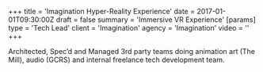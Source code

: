 +++
title = 'Imagination Hyper-Reality Experience'
date = 2017-01-01T09:30:00Z
draft = false
summary = 'Immersive VR Experience'
[params]
  type = 'Tech Lead'
  client = 'Imagination'
  agency = 'Imagination'
  video = ''
+++

Architected, Spec’d and Managed 3rd party teams doing animation art (The Mill), audio (GCRS) and internal freelance tech development team.
